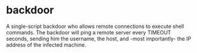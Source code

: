 # backdoor
A single-script backdoor who allows remote connections to execute
shell commands. The backdoor will ping a remote server every TIMEOUT seconds,
sending him the username, the host, and -most importantly- the IP address of
the infected machine.
